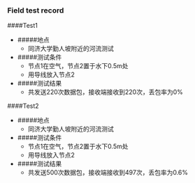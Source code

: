 ### Field test record
####Test1
- #####地点
  - 同济大学勤人坡附近的河流测试
- #####测试条件
  - 节点1在空气，节点2置于水下0.5m处
  - 用导线放入节点2
- #####测试结果
  - 共发送220次数据包，接收端接收到220次，丢包率为0%

####Test2
- #####地点
  - 同济大学勤人坡附近的河流测试
- #####测试条件
  - 节点1在空气，节点2置于水下0.5m处
  - 用导线放入节点2
- #####测试结果
  - 共发送500次数据包，接收端接收到497次，丢包率为0.6%


